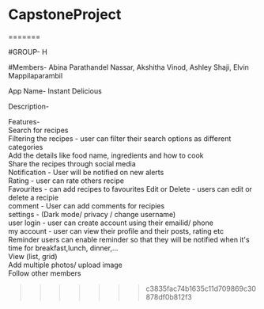 # CapstoneProject

=======

#GROUP- H

#Members-
Abina Parathandel Nassar,
Akshitha Vinod,
Ashley Shaji,
Elvin Mappilaparambil

App Name- Instant Delicious

Description-

Features-<br>
Search for recipes<br>
Filtering the recipes - user can filter their search options as different categories<br>
Add the details like food name, ingredients and how to cook<br>
Share the recipes through social media<br>
Notification - User will be notified on new alerts <br>
Rating -  user can rate others recipe<br>
Favourites - can add recipes to favourites
Edit or Delete - users can edit or delete a recipie<br>
comment - User can add comments for recipies<br>
settings - (Dark mode/ privacy / change username)<br>
user login - user can create account using their emailid/ phone<br>
my account - user can view their profile and their posts, rating etc<br>
Reminder  users can enable reminder so that they will be notified when it's time for breakfast,lunch, dinner,...<br>
View (list, grid) <br>
Add multiple photos/ upload image<br>
Follow other members<br>

> > > > > > > c3835fac74b1635c11d709869c30878df0b812f3
